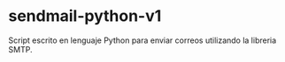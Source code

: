 # sendmail-python-v1
Script escrito en lenguaje Python para enviar correos utilizando la libreria SMTP.

